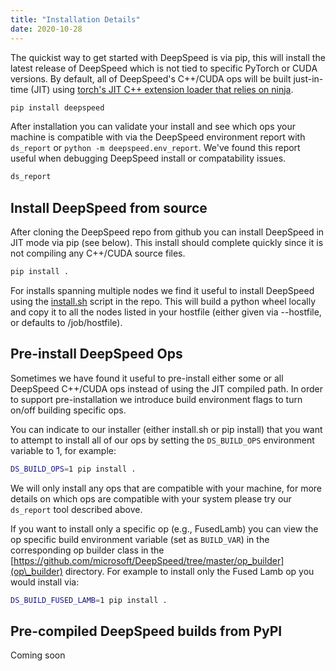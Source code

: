 ```yaml
---
title: "Installation Details"
date: 2020-10-28
---
```


The quickist way to get started with DeepSpeed is via pip, this will install
the latest release of DeepSpeed which is not tied to specific PyTorch or CUDA
versions. By default, all of DeepSpeed's C++/CUDA ops will be built
just-in-time (JIT) using [torch's JIT C++ extension loader that relies on
ninja](https://pytorch.org/docs/stable/cpp_extension.html).

```bash
pip install deepspeed
```

After installation you can validate your install and see which ops your machine
is compatible with via the DeepSpeed environment report with `ds_report` or
`python -m deepspeed.env_report`. We've found this report useful when debugging
DeepSpeed install or compatability issues.

```bash
ds_report
```

## Install DeepSpeed from source

After cloning the DeepSpeed repo from github you can install DeepSpeed in
JIT mode via pip (see below). This install should complete
quickly since it is not compiling any C++/CUDA source files.

```bash
pip install .
```

For installs spanning multiple nodes we find it useful to install DeepSpeed
using the
[install.sh](https://github.com/microsoft/DeepSpeed/blob/master/install.sh)
script in the repo. This will build a python wheel locally and copy it to all
the nodes listed in your hostfile (either given via --hostfile, or defaults to
/job/hostfile).

## Pre-install DeepSpeed Ops

Sometimes we have found it useful to pre-install either some or all DeepSpeed
C++/CUDA ops instead of using the JIT compiled path. In order to support
pre-installation we introduce build environment flags to turn on/off building
specific ops.

You can indicate to our installer (either install.sh or pip install) that you
want to attempt to install all of our ops by setting the `DS_BUILD_OPS`
environment variable to 1, for example:

```bash
DS_BUILD_OPS=1 pip install .
```

We will only install any ops that are compatible with your machine, for more
details on which ops are compatible with your system please try our `ds_report`
tool described above.

If you want to install only a specific op (e.g., FusedLamb) you can view the op
specific build environment variable (set as `BUILD_VAR`) in the corresponding
op builder class in the
[https://github.com/microsoft/DeepSpeed/tree/master/op_builder](op\_builder)
directory. For example to install only the Fused Lamb op you would install via:

```bash
DS_BUILD_FUSED_LAMB=1 pip install .
```

## Pre-compiled DeepSpeed builds from PyPI

Coming soon
